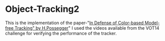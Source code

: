 # Object-Tracking2
This is the implementation of the paper-"[In Defense of Color-based Model-free Tracking" by H.Possegger](http://www.cv-foundation.org/openaccess/content_cvpr_2015/papers/Possegger_In_Defense_of_2015_CVPR_paper.pdf)"
I used the videos available from the VOT14 challenge for verifying the performance of the tracker.
